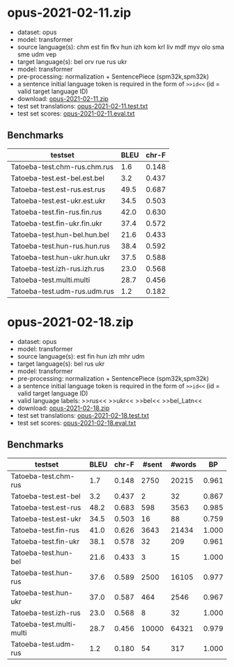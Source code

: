 # opus-2021-02-11.zip

* dataset: opus
* model: transformer
* source language(s): chm est fin fkv hun izh kom krl liv mdf myv olo sma sme udm vep
* target language(s): bel orv rue rus ukr
* model: transformer
* pre-processing: normalization + SentencePiece (spm32k,spm32k)
* a sentence initial language token is required in the form of `>>id<<` (id = valid target language ID)
* download: [opus-2021-02-11.zip](https://object.pouta.csc.fi/Tatoeba-MT-models/fiu-zle/opus-2021-02-11.zip)
* test set translations: [opus-2021-02-11.test.txt](https://object.pouta.csc.fi/Tatoeba-MT-models/fiu-zle/opus-2021-02-11.test.txt)
* test set scores: [opus-2021-02-11.eval.txt](https://object.pouta.csc.fi/Tatoeba-MT-models/fiu-zle/opus-2021-02-11.eval.txt)

## Benchmarks

| testset               | BLEU  | chr-F |
|-----------------------|-------|-------|
| Tatoeba-test.chm-rus.chm.rus 	| 1.6 	| 0.148 |
| Tatoeba-test.est-bel.est.bel 	| 3.2 	| 0.437 |
| Tatoeba-test.est-rus.est.rus 	| 49.5 	| 0.687 |
| Tatoeba-test.est-ukr.est.ukr 	| 34.5 	| 0.503 |
| Tatoeba-test.fin-rus.fin.rus 	| 42.0 	| 0.630 |
| Tatoeba-test.fin-ukr.fin.ukr 	| 37.4 	| 0.572 |
| Tatoeba-test.hun-bel.hun.bel 	| 21.6 	| 0.433 |
| Tatoeba-test.hun-rus.hun.rus 	| 38.4 	| 0.592 |
| Tatoeba-test.hun-ukr.hun.ukr 	| 37.5 	| 0.588 |
| Tatoeba-test.izh-rus.izh.rus 	| 23.0 	| 0.568 |
| Tatoeba-test.multi.multi 	| 28.7 	| 0.456 |
| Tatoeba-test.udm-rus.udm.rus 	| 1.2 	| 0.182 |





# opus-2021-02-18.zip

* dataset: opus
* model: transformer
* source language(s): est fin hun izh mhr udm
* target language(s): bel rus ukr
* model: transformer
* pre-processing: normalization + SentencePiece (spm32k,spm32k)
* a sentence initial language token is required in the form of `>>id<<` (id = valid target language ID)
* valid language labels: >>rus<< >>ukr<< >>bel<< >>bel_Latn<<
* download: [opus-2021-02-18.zip](https://object.pouta.csc.fi/Tatoeba-MT-models/fiu-zle/opus-2021-02-18.zip)
* test set translations: [opus-2021-02-18.test.txt](https://object.pouta.csc.fi/Tatoeba-MT-models/fiu-zle/opus-2021-02-18.test.txt)
* test set scores: [opus-2021-02-18.eval.txt](https://object.pouta.csc.fi/Tatoeba-MT-models/fiu-zle/opus-2021-02-18.eval.txt)

## Benchmarks

| testset | BLEU  | chr-F | #sent | #words | BP |
|---------|-------|-------|-------|--------|----|
| Tatoeba-test.chm-rus 	| 1.7 	| 0.148 	| 2750 	| 20215 	| 0.961 |
| Tatoeba-test.est-bel 	| 3.2 	| 0.437 	| 2 	| 32 	| 0.867 |
| Tatoeba-test.est-rus 	| 48.2 	| 0.683 	| 598 	| 3563 	| 0.985 |
| Tatoeba-test.est-ukr 	| 34.5 	| 0.503 	| 16 	| 88 	| 0.759 |
| Tatoeba-test.fin-rus 	| 41.0 	| 0.626 	| 3643 	| 21434 	| 1.000 |
| Tatoeba-test.fin-ukr 	| 38.1 	| 0.578 	| 32 	| 209 	| 0.961 |
| Tatoeba-test.hun-bel 	| 21.6 	| 0.433 	| 3 	| 15 	| 1.000 |
| Tatoeba-test.hun-rus 	| 37.6 	| 0.589 	| 2500 	| 16105 	| 0.977 |
| Tatoeba-test.hun-ukr 	| 37.0 	| 0.587 	| 464 	| 2546 	| 0.967 |
| Tatoeba-test.izh-rus 	| 23.0 	| 0.568 	| 8 	| 32 	| 1.000 |
| Tatoeba-test.multi-multi 	| 28.7 	| 0.456 	| 10000 	| 64321 	| 0.979 |
| Tatoeba-test.udm-rus 	| 1.2 	| 0.180 	| 54 	| 317 	| 1.000 |


